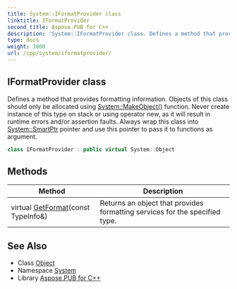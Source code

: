 ```yaml
---
title: System::IFormatProvider class
linktitle: IFormatProvider
second_title: Aspose.PUB for C++
description: 'System::IFormatProvider class. Defines a method that provides formatting information. Objects of this class should only be allocated using System::MakeObject() function. Never create instance of this type on stack or using operator new, as it will result in runtime errors and/or assertion faults. Always wrap this class into System::SmartPtr pointer and use this pointer to pass it to functions as argument in C++.'
type: docs
weight: 3800
url: /cpp/system/iformatprovider/
---
```

## IFormatProvider class


Defines a method that provides formatting information. Objects of this class should only be allocated using [System::MakeObject()](../makeobject/) function. Never create instance of this type on stack or using operator new, as it will result in runtime errors and/or assertion faults. Always wrap this class into [System::SmartPtr](../smartptr/) pointer and use this pointer to pass it to functions as argument.

```cpp
class IFormatProvider : public virtual System::Object
```

## Methods

| Method | Description |
| --- | --- |
| virtual [GetFormat](./getformat/)(const TypeInfo\&) | Returns an object that provides formatting services for the specified type. |
## See Also

* Class [Object](../object/)
* Namespace [System](../)
* Library [Aspose.PUB for C++](../../)
